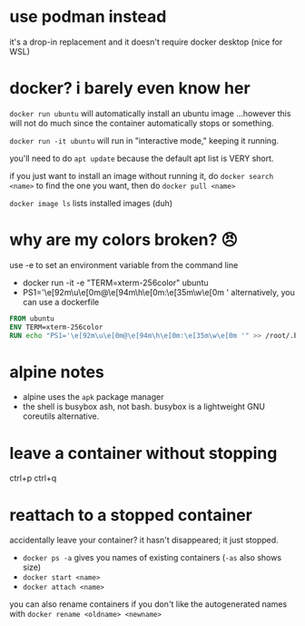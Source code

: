 # use podman instead
it's a drop-in replacement and it doesn't require docker desktop (nice for WSL)

# docker? i barely even know her

`docker run ubuntu` will automatically install an ubuntu image
...however this will not do much since the container automatically stops or
something.

`docker run -it ubuntu` will run in "interactive mode," keeping it running.

you'll need to do `apt update` because the default apt list is VERY short.

if you just want to install an image without running it, do
`docker search <name>` to find the one you want, then do `docker pull <name>`

`docker image ls` lists installed images (duh)

# why are my colors broken? 😠

use -e to set an environment variable from the command line

- docker run -it -e "TERM=xterm-256color" ubuntu
- PS1='\\e\[92m\\u\\e\[0m@\\e\[94m\\h\\e\[0m:\\e\[35m\\w\\e\[0m '
  alternatively, you can use a dockerfile

```Dockerfile
FROM ubuntu
ENV TERM=xterm-256color
RUN echo "PS1='\e[92m\u\e[0m@\e[94m\h\e[0m:\e[35m\w\e[0m '" >> /root/.bashrc
```

# alpine notes

- alpine uses the `apk` package manager
- the shell is busybox ash, not bash.
  busybox is a lightweight GNU coreutils alternative.

# leave a container without stopping
ctrl+p ctrl+q

# reattach to a stopped container

accidentally leave your container? it hasn't disappeared; it just stopped.

- `docker ps -a` gives you names of existing containers (`-as` also shows size)
- `docker start <name>`
- `docker attach <name>`

you can also rename containers if you don't like the autogenerated names with
`docker rename <oldname> <newname>`
